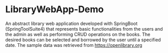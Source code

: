 # LibraryWebApp-Demo
An abstract library web application developed with SpringBoot (SpringToolSuite4) that represents basic functionalities from the users and the admin as well as performing CRUD operations on the books.  The desired books can be selected and borrowed by the user until a specified date. The sample data was retrieved from https://openlibrary.org 
